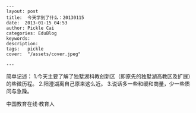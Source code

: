 
    ---
    layout: post  
    title:  今天学到了什么：20130115  
    date:  2013-01-15 04:53  
    author: Pickle Cai  
    categories: EduBlog  
    keywords: 
    description:   
    tags:	pickle   
    cover:  "/assets/cover.jpeg"  

    ---  
    
 简单记述： 1.今天主要了解了独墅湖科教创新区（即原先的独墅湖高教区及扩展）的些微历程。 2.阳澄湖离自己原来这么近。 3.说话多一些和缓和商量，少一些质问与急躁。								

		    
 中国教育在线·教育人

